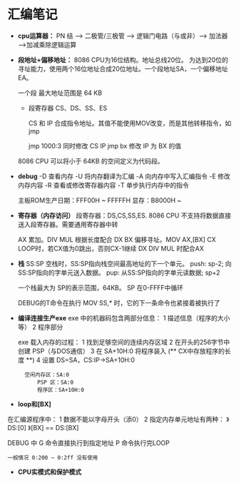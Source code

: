 汇编笔记
=======

- **cpu运算器：**
	PN 结 --> 二极管/三极管 --> 逻辑门电路（与或非）--> 加法器 -->加减乘除逻辑运算

- **段地址+偏移地址：** 
	8086 CPU为16位结构。地址总线20位。
	为达到20位的寻址能力，使用两个16位地址合成20位地址。一个段地址SA，一个偏移地址EA。

	一个段 最大地址范围是 64 KB

	- 段寄存器 CS、DS、SS、ES

		CS 和 IP 合成指令地址。其值不能使用MOV改变，而是其他转移指令，如jmp

		jmp 1000:3	同时修改 CS IP
		jmp bx		修改 IP 为 BX 的值

	8086 CPU 可以将小于 64KB 的空间定义为代码段。

- **debug**
	-D   查看内存
	-U   将内存翻译为汇编
	-A   向内存中写入汇编指令
	-E   修改内存内容
	-R   查看或修改寄存器内容
	-T   单步执行内存中的指令

	主板ROM生产日期：FFF00H ~ FFFFFH
	显存：B8000H ~

- **寄存器（内存访问）**
	段寄存器：DS,CS,SS,ES.
	8086 CPU 不支持将数据直接送入段寄存器。需要通用寄存器中转

	AX 累加。DIV MUL 根据长度配合 DX
	BX 偏移寻址。MOV AX,[BX]
	CX LOOP时，若CX值为0跳出，否则CX-1继续
	DX DIV MUL 时配合AX
- **栈**
	SS:SP
	空栈时，SS:SP指向栈空间最高地址的下一个单元。
	push: sp-2; 向SS:SP指向的字单元送入数据。
	pup: 从SS:SP指向的字单元读数据; sp+2

	一个栈最大为 SP的表示范围，64KB。
	SP 在0-FFFF中循环

	DEBUG的T命令在执行 MOV SS,* 时，它的下一条命令也紧接着被执行了

- **编译连接生产exe**
	exe 中的机器码包含两部分信息：
		1 描述信息（程序的大小等）
		2 程序部分

	exe 载入内存的过程：
		1 找到足够空间的连续内存区域
		2 在开头的256字节中创建 PSP（与DOS通信）
		3 在 SA+10H:0 将程序装入
		(** CX中存放程序的长度 **)
		4 设置 DS=SA，CS:IP->SA+10H:0

		空闲内存区：SA:0
			PSP 区：SA:0
			程序区：SA+10H:0

- **loop和[BX]**

在汇编源程序中：
	1 数据不能以字母开头（添0）
	2 指定内存单元地址有两种：
		》DS:[0]
		》[BX]  == DS:[BX]

DEBUG 中 G 命令直接执行到指定地址
	P 命令执行完LOOP

	一般情况 0:200 ~ 0:2ff 没有使用
	

- **CPU实模式和保护模式**





